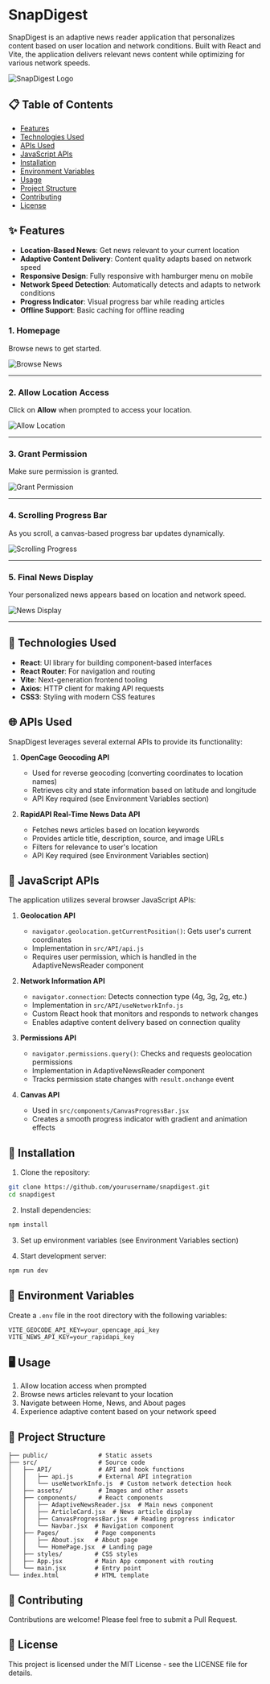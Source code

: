 # SnapDigest

SnapDigest is an adaptive news reader application that personalizes content based on user location and network conditions. Built with React and Vite, the application delivers relevant news content while optimizing for various network speeds.

![SnapDigest Logo](public/snapdigest-logo.png)

## 📋 Table of Contents

- [Features](#features)
- [Technologies Used](#technologies-used)
- [APIs Used](#apis-used)
- [JavaScript APIs](#javascript-apis)
- [Installation](#installation)
- [Environment Variables](#environment-variables)
- [Usage](#usage)
- [Project Structure](#project-structure)
- [Contributing](#contributing)
- [License](#license)

## ✨ Features

- **Location-Based News**: Get news relevant to your current location
- **Adaptive Content Delivery**: Content quality adapts based on network speed
- **Responsive Design**: Fully responsive with hamburger menu on mobile
- **Network Speed Detection**: Automatically detects and adapts to network conditions
- **Progress Indicator**: Visual progress bar while reading articles
- **Offline Support**: Basic caching for offline reading



### 1. Homepage

Browse news to get started.

![Browse News](src/assets/image.png)

---

### 2. Allow Location Access

Click on **Allow** when prompted to access your location.

![Allow Location](src/assets/image2.png)

---

### 3. Grant Permission

Make sure permission is granted.

![Grant Permission](src/assets/imagex.png)

---

### 4. Scrolling Progress Bar

As you scroll, a canvas-based progress bar updates dynamically.

![Scrolling Progress](src/assets/image3.png)

---

### 5. Final News Display

Your personalized news appears based on location and network speed.

![News Display](src/assets/image4.png)

---


## 🔧 Technologies Used

- **React**: UI library for building component-based interfaces
- **React Router**: For navigation and routing
- **Vite**: Next-generation frontend tooling
- **Axios**: HTTP client for making API requests
- **CSS3**: Styling with modern CSS features

## 🌐 APIs Used

SnapDigest leverages several external APIs to provide its functionality:

1. **OpenCage Geocoding API**
   - Used for reverse geocoding (converting coordinates to location names)
   - Retrieves city and state information based on latitude and longitude
   - API Key required (see Environment Variables section)

2. **RapidAPI Real-Time News Data API**
   - Fetches news articles based on location keywords
   - Provides article title, description, source, and image URLs
   - Filters for relevance to user's location
   - API Key required (see Environment Variables section)

## 🧠 JavaScript APIs

The application utilizes several browser JavaScript APIs:

1. **Geolocation API**
   - `navigator.geolocation.getCurrentPosition()`: Gets user's current coordinates
   - Implementation in `src/API/api.js`
   - Requires user permission, which is handled in the AdaptiveNewsReader component

2. **Network Information API**
   - `navigator.connection`: Detects connection type (4g, 3g, 2g, etc.)
   - Implementation in `src/API/useNetworkInfo.js`
   - Custom React hook that monitors and responds to network changes
   - Enables adaptive content delivery based on connection quality

3. **Permissions API**
   - `navigator.permissions.query()`: Checks and requests geolocation permissions
   - Implementation in AdaptiveNewsReader component
   - Tracks permission state changes with `result.onchange` event

4. **Canvas API**
   - Used in `src/components/CanvasProgressBar.jsx`
   - Creates a smooth progress indicator with gradient and animation effects


## 🚀 Installation

1. Clone the repository:
```bash
git clone https://github.com/yourusername/snapdigest.git
cd snapdigest
```

2. Install dependencies:
```bash
npm install
```

3. Set up environment variables (see Environment Variables section)

4. Start development server:
```bash
npm run dev
```

## 🔑 Environment Variables

Create a `.env` file in the root directory with the following variables:

```
VITE_GEOCODE_API_KEY=your_opencage_api_key
VITE_NEWS_API_KEY=your_rapidapi_key
```

## 🖥️ Usage

1. Allow location access when prompted
2. Browse news articles relevant to your location
3. Navigate between Home, News, and About pages
4. Experience adaptive content based on your network speed

## 📁 Project Structure

```
├── public/              # Static assets
├── src/                 # Source code
│   ├── API/             # API and hook functions
│   │   ├── api.js       # External API integration
│   │   └── useNetworkInfo.js  # Custom network detection hook
│   ├── assets/          # Images and other assets
│   ├── components/      # React components
│   │   ├── AdaptiveNewsReader.jsx  # Main news component
│   │   ├── ArticleCard.jsx  # News article display
│   │   ├── CanvasProgressBar.jsx  # Reading progress indicator
│   │   └── Navbar.jsx  # Navigation component
│   ├── Pages/          # Page components
│   │   ├── About.jsx   # About page
│   │   └── HomePage.jsx  # Landing page
│   ├── styles/         # CSS styles
│   ├── App.jsx         # Main App component with routing
│   └── main.jsx        # Entry point
└── index.html          # HTML template
```

## 👥 Contributing

Contributions are welcome! Please feel free to submit a Pull Request.

## 📄 License

This project is licensed under the MIT License - see the LICENSE file for details.
